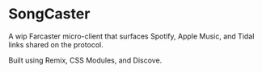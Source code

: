 # SongCaster 

A wip Farcaster micro-client that surfaces Spotify, Apple Music, and Tidal links shared on the protocol. 

Built using Remix, CSS Modules, and Discove. 